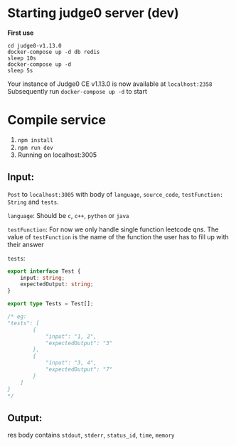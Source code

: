 # Starting judge0 server (dev)
**First use**
```
cd judge0-v1.13.0
docker-compose up -d db redis
sleep 10s
docker-compose up -d
sleep 5s
```
Your instance of Judge0 CE v1.13.0 is now available at `localhost:2358`
Subsequently run `docker-compose up -d` to start

# Compile service
1. `npm install`
1. `npm run dev`
1. Running on localhost:3005

## Input:
`Post` to `localhost:3005` with body of `language`, `source_code`, `testFunction: String` and `tests`. 

`language`:
Should be `c`, `c++`, `python` or `java`

`testFunction`:
For now we only handle single function leetcode qns. The value of `testFunction` is the name of the function the user has to fill up with their answer

`tests`:
```typescript
export interface Test {
    input: string;
    expectedOutput: string;
}

export type Tests = Test[];

/* eg:
"tests": [
        {
            "input": "1, 2",
            "expectedOutput": "3"
        },
        {
            "input": "3, 4",
            "expectedOutput": "7"
        }
    ]
}
*/
```

## Output: 
res body contains `stdout`, `stderr`, `status_id`, `time`, `memory`